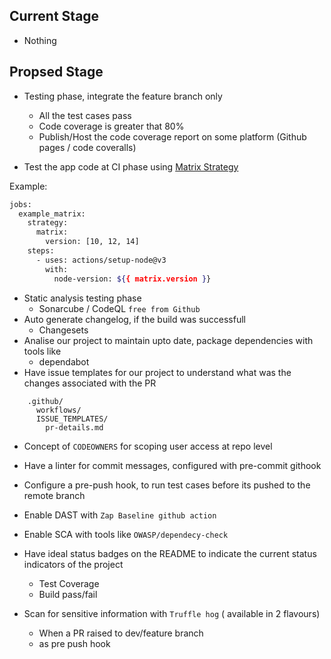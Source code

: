 ## Current Stage

- Nothing

## Propsed Stage

- Testing phase, integrate the feature branch only

  - All the test cases pass
  - Code coverage is greater that 80%
  - Publish/Host the code coverage report on some platform (Github pages / code coveralls)

- Test the app code at CI phase using [Matrix Strategy](https://docs.github.com/en/actions/using-jobs/using-a-matrix-for-your-jobs)

Example:

```bash
jobs:
  example_matrix:
    strategy:
      matrix:
        version: [10, 12, 14]
    steps:
      - uses: actions/setup-node@v3
        with:
          node-version: ${{ matrix.version }}
```

- Static analysis testing phase
  - Sonarcube / CodeQL `free from Github`
- Auto generate changelog, if the build was successfull
  - Changesets
- Analise our project to maintain upto date, package dependencies with tools like
  - dependabot
- Have issue templates for our project to understand what was the changes associated with the PR

```
    .github/
      workflows/
      ISSUE_TEMPLATES/
        pr-details.md
```

- Concept of `CODEOWNERS` for scoping user access at repo level
- Have a linter for commit messages, configured with pre-commit githook
- Configure a pre-push hook, to run test cases before its pushed to the remote branch
- Enable DAST with `Zap Baseline github action`
- Enable SCA with tools like `OWASP/dependecy-check`
- Have ideal status badges on the README to indicate the current status indicators of the project

  - Test Coverage
  - Build pass/fail

- Scan for sensitive information with `Truffle hog` ( available in 2 flavours)
  - When a PR raised to dev/feature branch
  - as pre push hook

